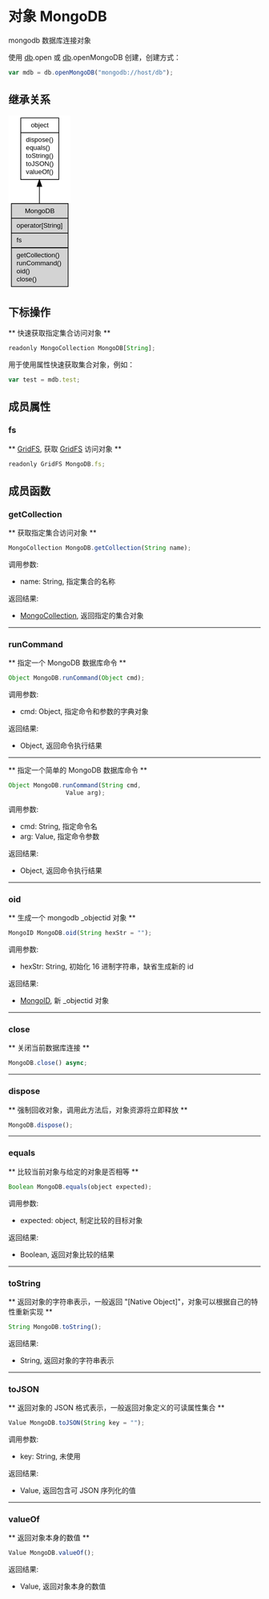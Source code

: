 # 对象 MongoDB
mongodb 数据库连接对象

使用 [db](../../module/ifs/db.md).open 或 [db](../../module/ifs/db.md).openMongoDB 创建，创建方式：
```JavaScript
var mdb = db.openMongoDB("mongodb://host/db");
```

## 继承关系
<div class="inherits"><svg width="93pt" height="260pt" viewBox="0.00 0.00 93.00 260.00" xmlns="http://www.w3.org/2000/svg" xmlns:xlink="http://www.w3.org/1999/xlink">
<g id="graph0" class="graph" transform="scale(1 1) rotate(0) translate(4 256)">
<title>%0</title>
<polygon fill="#ffffff" stroke="transparent" points="-4,4 -4,-256 89,-256 89,4 -4,4"/>
<!-- object -->
<g id="node1" class="node">
<title>object</title>
<g id="a_node1"><a xlink:href="object.md" xlink:title="object">
<polygon fill="#ffffff" stroke="transparent" points="14,-160 14,-252 71,-252 71,-160 14,-160"/>
<polygon fill="none" stroke="#000000" points="14.5,-230 14.5,-252 71.5,-252 71.5,-230 14.5,-230"/>
<text text-anchor="start" x="29.6625" y="-238" font-family="Helvetica,sans-Serif" font-size="10.00" fill="#000000">object</text>
<polygon fill="none" stroke="#000000" points="14.5,-160 14.5,-230 71.5,-230 71.5,-160 14.5,-160"/>
<text text-anchor="start" x="19.5" y="-216" font-family="Helvetica,sans-Serif" font-size="10.00" fill="#000000"> dispose()</text>
<text text-anchor="start" x="19.5" y="-204" font-family="Helvetica,sans-Serif" font-size="10.00" fill="#000000"> equals()</text>
<text text-anchor="start" x="19.5" y="-192" font-family="Helvetica,sans-Serif" font-size="10.00" fill="#000000"> toString()</text>
<text text-anchor="start" x="19.5" y="-180" font-family="Helvetica,sans-Serif" font-size="10.00" fill="#000000"> toJSON()</text>
<text text-anchor="start" x="19.5" y="-168" font-family="Helvetica,sans-Serif" font-size="10.00" fill="#000000"> valueOf()</text>
</a>
</g>
</g>
<!-- MongoDB -->
<g id="node2" class="node">
<title>MongoDB</title>
<g id="a_node2"><a xlink:title="MongoDB">
<polygon fill="#d3d3d3" stroke="transparent" points="0,0 0,-124 85,-124 85,0 0,0"/>
<polygon fill="none" stroke="#000000" points=".5,-102 .5,-124 85.5,-124 85.5,-102 .5,-102"/>
<text text-anchor="start" x="20.7735" y="-110" font-family="Helvetica,sans-Serif" font-size="10.00" fill="#000000">MongoDB</text>
<polygon fill="none" stroke="#000000" points=".5,-80 .5,-102 85.5,-102 85.5,-80 .5,-80"/>
<text text-anchor="start" x="5.5" y="-88" font-family="Helvetica,sans-Serif" font-size="10.00" fill="#000000"> operator[String]</text>
<polygon fill="none" stroke="#000000" points=".5,-58 .5,-80 85.5,-80 85.5,-58 .5,-58"/>
<text text-anchor="start" x="5.5" y="-66" font-family="Helvetica,sans-Serif" font-size="10.00" fill="#000000"> fs</text>
<polygon fill="none" stroke="#000000" points=".5,0 .5,-58 85.5,-58 85.5,0 .5,0"/>
<text text-anchor="start" x="5.5" y="-44" font-family="Helvetica,sans-Serif" font-size="10.00" fill="#000000"> getCollection()</text>
<text text-anchor="start" x="5.5" y="-32" font-family="Helvetica,sans-Serif" font-size="10.00" fill="#000000"> runCommand()</text>
<text text-anchor="start" x="5.5" y="-20" font-family="Helvetica,sans-Serif" font-size="10.00" fill="#000000"> oid()</text>
<text text-anchor="start" x="5.5" y="-8" font-family="Helvetica,sans-Serif" font-size="10.00" fill="#000000"> close()</text>
</a>
</g>
</g>
<!-- object&#45;&gt;MongoDB -->
<g id="edge1" class="edge">
<title>object-&gt;MongoDB</title>
<path fill="none" stroke="#000000" d="M42.5,-149.5933C42.5,-141.2054 42.5,-132.521 42.5,-124.0256"/>
<polygon fill="#000000" stroke="#000000" points="39.0001,-149.6448 42.5,-159.6449 46.0001,-149.6449 39.0001,-149.6448"/>
</g>
</g>
</svg></div>

## 下标操作
        
** 快速获取指定集合访问对象 **
```JavaScript
readonly MongoCollection MongoDB[String];
```

用于使用属性快速获取集合对象，例如：
```JavaScript
var test = mdb.test;
```

## 成员属性
        
### fs
** [GridFS](GridFS.md), 获取 [GridFS](GridFS.md) 访问对象 **
```JavaScript
readonly GridFS MongoDB.fs;
```

## 成员函数
        
### getCollection
** 获取指定集合访问对象 **
```JavaScript
MongoCollection MongoDB.getCollection(String name);
```

调用参数:
* name: String, 指定集合的名称

返回结果:
* [MongoCollection](MongoCollection.md), 返回指定的集合对象

--------------------------
### runCommand
** 指定一个 MongoDB 数据库命令 **
```JavaScript
Object MongoDB.runCommand(Object cmd);
```

调用参数:
* cmd: Object, 指定命令和参数的字典对象

返回结果:
* Object, 返回命令执行结果

--------------------------
** 指定一个简单的 MongoDB 数据库命令 **
```JavaScript
Object MongoDB.runCommand(String cmd,
                Value arg);
```

调用参数:
* cmd: String, 指定命令名
* arg: Value, 指定命令参数

返回结果:
* Object, 返回命令执行结果

--------------------------
### oid
** 生成一个 mongodb _objectid 对象 **
```JavaScript
MongoID MongoDB.oid(String hexStr = "");
```

调用参数:
* hexStr: String, 初始化 16 进制字符串，缺省生成新的 id

返回结果:
* [MongoID](MongoID.md), 新 _objectid 对象

--------------------------
### close
** 关闭当前数据库连接 **
```JavaScript
MongoDB.close() async;
```

--------------------------
### dispose
** 强制回收对象，调用此方法后，对象资源将立即释放 **
```JavaScript
MongoDB.dispose();
```

--------------------------
### equals
** 比较当前对象与给定的对象是否相等 **
```JavaScript
Boolean MongoDB.equals(object expected);
```

调用参数:
* expected: object, 制定比较的目标对象

返回结果:
* Boolean, 返回对象比较的结果

--------------------------
### toString
** 返回对象的字符串表示，一般返回 "[Native Object]"，对象可以根据自己的特性重新实现 **
```JavaScript
String MongoDB.toString();
```

返回结果:
* String, 返回对象的字符串表示

--------------------------
### toJSON
** 返回对象的 JSON 格式表示，一般返回对象定义的可读属性集合 **
```JavaScript
Value MongoDB.toJSON(String key = "");
```

调用参数:
* key: String, 未使用

返回结果:
* Value, 返回包含可 JSON 序列化的值

--------------------------
### valueOf
** 返回对象本身的数值 **
```JavaScript
Value MongoDB.valueOf();
```

返回结果:
* Value, 返回对象本身的数值

